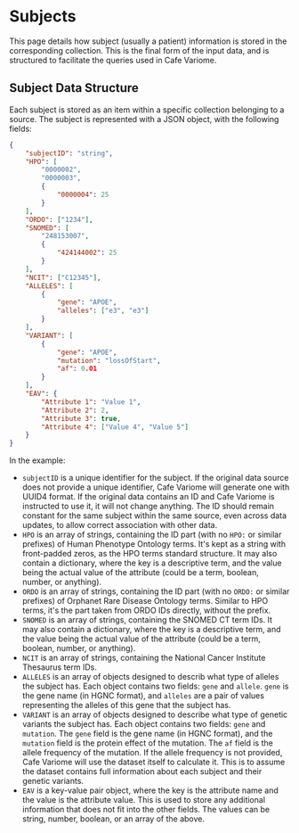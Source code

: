 # Subjects

This page details how subject (usually a patient) information is stored in the corresponding collection. This is the final form of the input data, and is structured to facilitate the queries used in Cafe Variome.

## Subject Data Structure

Each subject is stored as an item within a specific collection belonging to a source. The subject is represented with a JSON object, with the following fields:

```json
{
    "subjectID": "string",
    "HPO": [
        "0000002",
        "0000003",
        {
            "0000004": 25
        }
    ],
    "ORDO": ["1234"],
    "SNOMED": [
        "248153007",
        {
            "424144002": 25
        }
    ],
    "NCIT": ["C12345"],
    "ALLELES": [
        {
            "gene": "APOE",
            "alleles": ["e3", "e3"]
        }
    ],
    "VARIANT": [
        {
            "gene": "APOE",
            "mutation": "lossOfStart",
            "af": 0.01
        }
    ],
    "EAV": {
        "Attribute 1": "Value 1",
        "Attribute 2": 2,
        "Attribute 3": true,
        "Attribute 4": ["Value 4", "Value 5"]
    }
}
```

In the example:

- `subjectID` is a unique identifier for the subject. If the original data source does not provide a unique identifier, Cafe Variome will generate one with UUID4 format. If the original data contains an ID and Cafe Variome is instructed to use it, it will not change anything. The ID should remain constant for the same subject within the same source, even across data updates, to allow correct association with other data.
- `HPO` is an array of strings, containing the ID part (with no `HPO:` or similar prefixes) of Human Phenotype Ontology terms. It's kept as a string with front-padded zeros, as the HPO terms standard structure. It may also contain a dictionary, where the key is a descriptive term, and the value being the actual value of the attribute (could be a term, boolean, number, or anything).
- `ORDO` is an array of strings, containing the ID part (with no `ORDO:` or similar prefixes) of Orphanet Rare Disease Ontology terms. Similar to HPO terms, it's the part taken from ORDO IDs directly, without the prefix.
- `SNOMED` is an array of strings, containing the SNOMED CT term IDs. It may also contain a dictionary, where the key is a descriptive term, and the value being the actual value of the attribute (could be a term, boolean, number, or anything).
- `NCIT` is an array of strings, containing the National Cancer Institute Thesaurus term IDs.
- `ALLELES` is an array of objects designed to describ what type of alleles the subject has. Each object contains two fields: `gene` and `allele`. `gene` is the gene name (in HGNC format), and `alleles` are a pair of values representing the alleles of this gene that the subject has.
- `VARIANT` is an array of objects designed to describe what type of genetic variants the subject has. Each object contains two fields: `gene` and `mutation`. The `gene` field is the gene name (in HGNC format), and the `mutation` field is the protein effect of the mutation. The `af` field is the allele frequency of the mutation. If the allele frequency is not provided, Cafe Variome will use the dataset itself to calculate it. This is to assume the dataset contains full information about each subject and their genetic variants.
- `EAV` is a key-value pair object, where the key is the attribute name and the value is the attribute value. This is used to store any additional information that does not fit into the other fields. The values can be string, number, boolean, or an array of the above.
